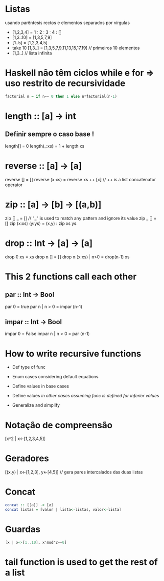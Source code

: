 # Listas
usando parêntesis rectos e elementos separados por vírgulas
- [1,2,3,4] = 1 : 2 : 3 : 4 : []
- [1,3..10] = [1,3,5,7,9]
- [1..5] = [1,2,3,4,5]
- take 10 [1,3..]  = [1,3,5,7,9,11,13,15,17,19] // primeiros 10 elementos
- [1,3..] // lista infinita

# Haskell não têm ciclos while e for => uso restrito de recursividade
```haskell
factorial n = if n== 0 then 1 else n*factorial(n-1)
```

# length :: [a] -> int
## Definir sempre o caso base ! 
length[] = 0
length(_:xs) = 1 + length xs

# reverse :: [a] -> [a]
reverse [] = []
reverse (x:xs) = reverse xs ++ [x] // ++ is a list concatenator operator

# zip :: [a] -> [b] -> [(a,b)]
zip [] _ = [] // "_" is used to match any pattern and ignore its value
zip _ [] = []
zip (x:xs) (y:ys) = (x,y) : zip xs ys

# drop :: Int -> [a] -> [a]
drop 0 xs = xs
drop n [] = []
drop n (x:xs) | n>0 = drop(n-1) xs

# This 2 functions call each other
## par :: Int -> Bool
par 0 = true
par n | n > 0 = impar (n-1)

## impar :: Int -> Bool
impar 0 = False
impar n | n > 0 = par (n-1)

# How to write recursive functions
- Def type of func

- Enum cases considering default equations
- Define values in base cases
- Define values *in other cases assuming func is defined for inferior values*
- Generalize and simplify

# Notação de compreensão

[x^2 | x<-[1,2,3,4,5]]

# Geradores
[(x,y) | x<-[1,2,3], y<-[4,5]] // gera pares intercalados das duas listas

# Concat
```haskell
concat :: [[a]] -> [æ]
concat listas = [valor | lista<-listas, valor<-lista]
```
# Guardas
```haskell
[x | x<-[1..10], x'mod'2==0]
```
# tail function is used to get the rest of a list

